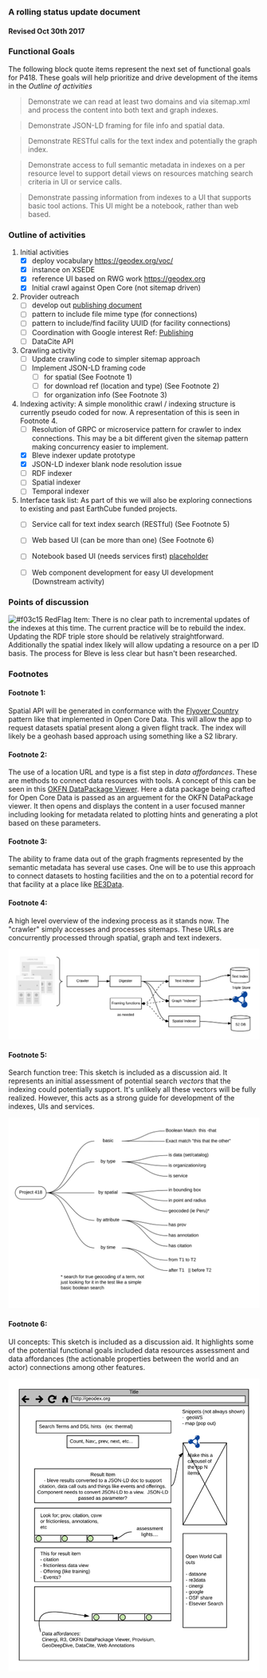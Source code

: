 ### A rolling status update document
#### Revised Oct 30th 2017 


### Functional Goals
The following block quote items represent the next set of functional 
goals for P418.  These goals will help prioritize and drive development
of the items in the *Outline of activities*


> Demonstrate we can read at least two domains and via sitemap.xml and process 
> the content into both text and graph indexes.

> Demonstrate JSON-LD framing for file info and spatial data.

> Demonstrate RESTful calls for the text index and potentially the graph index.

> Demonstrate access to full semantic metadata in indexes on a per resource level to 
> support detail views on resources matching search criteria in UI or service calls.

> Demonstrate passing information from indexes to a UI that supports basic tool actions.  This UI 
> might be a notebook, rather than web based. 


### Outline of activities

1. Initial activities
    - [x]  deploy vocabulary  https://geodex.org/voc/ 
    - [x]  instance on XSEDE 
    - [x]  reference UI based on RWG work   https://geodex.org  
    - [x]  Initial crawl against Open Core (not sitemap driven)
1. Provider outreach
     - [ ] develop out [publishing document](https://github.com/earthcubearchitecture-project418/p418Docs/blob/master/publishing.md)
     - [ ] pattern to include file mime type (for connections)
     - [ ] pattern to include/find facility  UUID (for facility connections)
     - [ ] Coordination with Google interest Ref: [Publishing](https://github.com/earthcubearchitecture-project418/p418Docs/blob/master/publishing.md)
     - [ ] DataCite API
1. Crawling activity
    - [ ] Update crawling code to simpler sitemap approach
    - [ ] Implement JSON-LD framing code 
        - [ ] for spatial (See Footnote 1)
        - [ ] for download ref (location and type) (See Footnote 2)
        - [ ] for organization info (See Footnote 3) 
1. Indexing activity: A simple monolithic crawl / indexing structure is currently pseudo coded for now.  A representation of this is seen in Footnote 4.  
    - [ ] Resolution of GRPC or microservice pattern for crawler to index connections.  This 
    may be a bit different given the sitemap pattern making concurrency easier to implement. 
    - [x] Bleve indexer update  prototype
    - [x] JSON-LD indexer blank node resolution issue
    - [ ] RDF indexer
    - [ ] Spatial indexer
    - [ ] Temporal indexer
1. Interface task list:  As part of this we will also be exploring connections to existing and 
past EarthCube funded projects. 
    - [ ] Service call for text index search (RESTful)  (See Footnote 5)
    - [ ] Web based UI (can be more than one) (See Footnote 6)
    - [ ] Notebook based UI (needs services first) [placeholder](https://github.com/earthcubearchitecture-project418/p418Notebooks/blob/master/Notebook1.ipynb)
    - [ ] Web component development for easy UI development  (Downstream activity)


### Points of discussion

 ![#f03c15](https://placehold.it/15/f03c15/000000?text=+) RedFlag Item:
 There is no clear path to incremental updates of the indexes at this time.  The current practice 
 will be to rebuild the index.  Updating the RDF triple store should be relatively straightforward. 
 Additionally the spatial index likely will allow updating a resource on a per ID basis.  The process
 for Bleve is less clear but hasn't been researched.  


### Footnotes

#### Footnote 1:
Spatial API will be generated in conformance with the [Flyover Country](http://fc.umn.edu/) pattern
like that implemented in Open Core Data.  This will allow the app to request datasets spatial 
present along a given flight track.  The index will likely be a geohash based approach 
using something like a S2 library.  


#### Footnote 2:
The use of a location URL and type is a fist step in *data affordances*.  These are methods to 
connect data resources with tools.   A concept of this can be seen in this
[OKFN DataPackage Viewer](http://data.okfn.org/tools/view?url=https%3A%2F%2Fraw.githubusercontent.com%2FOpenCoreData%2FocdGarden%2Fmaster%2Ffrictionlessdata%2FfdpDemo%2Fdatapackage.json).  Here a data package being crafted for Open Core Data is passed as an 
arguement for the OKFN DataPackage viewer.  It then opens and displays the content in a user focused manner
including looking for metadata related to plotting hints and generating a plot based on these parameters.

#### Footnote 3:
The ability to frame data out of the graph fragments represented by the semantic metadata 
has several use cases.   One will be to use this approach to connect datasets to hosting facilities and 
the on to a potential record for that facility at a place like [RE3Data](http://re3data.org).

#### Footnote 4:
A high level overview of the indexing process as it stands now.  The "crawler" simply accesses and 
processes sitemaps.  These URLs are concurrently processed through spatial, graph and text indexers.

![Indexing flow](./images/indexer.png)

#### Footnote 5:
Search function tree: This sketch is included as a discussion aid.  It represents an initial 
assessment of potential search *vectors* that the indexing could potentially support.  It's 
unlikely all these vectors will be fully realized.  However, this acts as a strong guide for
development of the indexes, UIs and services. 

![Search Function Tree](./images/searchFunctionTree.png)

#### Footnote 6:
UI concepts: This sketch is included as a discussion aid.  It highlights some of the
potential functional goals included data resources assessment and data affordances (the actionable properties between the world and an actor) connections
among other features.  

![User interface concepts](./images/ui.png)